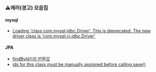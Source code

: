 ### ⚠에러(경고) 모음집

#### mysql<br>
- [Loading 'class com.mysql.jdbc.Driver'. This is deprecated. The new driver class is 'com.mysql.cj.jdbc.Driver'](WasteofTimeShoveling/20210408.md)

#### JPA<br>
- [findById()의 반환값](https://github.com/hwana/TIL/blob/main/WasteofTimeShoveling/20210413.md)<br>
- [ids for this class must be manually assigned before calling save()](https://github.com/hwana/TIL/blob/main/WasteofTimeShoveling/20210415.md)

